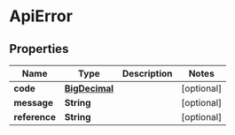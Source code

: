 
# ApiError

## Properties
Name | Type | Description | Notes
------------ | ------------- | ------------- | -------------
**code** | [**BigDecimal**](BigDecimal.md) |  |  [optional]
**message** | **String** |  |  [optional]
**reference** | **String** |  |  [optional]



